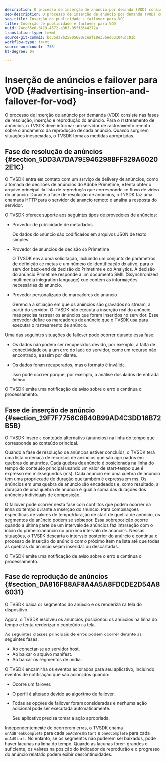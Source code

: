 ```yaml
---
description: O processo de inserção de anúncio por demanda (VOD) consiste nas fases de resolução, inserção e reprodução do anúncio. Para o rastreamento de anúncios, o TVSDK deve informar um servidor de rastreamento remoto sobre o andamento da reprodução de cada anúncio. Quando surgirem situações inesperadas, o TVSDK toma as medidas apropriadas.
seo-description: O processo de inserção de anúncio por demanda (VOD) consiste nas fases de resolução, inserção e reprodução do anúncio. Para o rastreamento de anúncios, o TVSDK deve informar um servidor de rastreamento remoto sobre o andamento da reprodução de cada anúncio. Quando surgirem situações inesperadas, o TVSDK toma as medidas apropriadas.
seo-title: Inserção de publicidade e failover para VOD
title: Inserção de publicidade e failover para VOD
uuid: 74cc35e6-6479-4572-a3b3-05ff6344272a
translation-type: tm+mt
source-git-commit: bc35da8b258056809ceaf18e33bed631047bc81b
workflow-type: tm+mt
source-wordcount: '736'
ht-degree: 0%

---
```



# Inserção de anúncios e failover para VOD {#advertising-insertion-and-failover-for-vod}

O processo de inserção de anúncio por demanda (VOD) consiste nas fases de resolução, inserção e reprodução do anúncio. Para o rastreamento de anúncios, o TVSDK deve informar um servidor de rastreamento remoto sobre o andamento da reprodução de cada anúncio. Quando surgirem situações inesperadas, o TVSDK toma as medidas apropriadas.

## Fase de resolução de anúncios {#section_5DD3A7DA79E946298BFF829A60202E1C}

O TVSDK entra em contato com um serviço de delivery de anúncios, como a tomada de decisões de anúncios do Adobe Primetime, e tenta obter o arquivo principal da lista de reprodução que corresponde ao fluxo de vídeo do anúncio. Durante a fase de resolução de anúncios, o TVSDK faz uma chamada HTTP para o servidor de anúncio remoto e analisa a resposta do servidor.

O TVSDK oferece suporte aos seguintes tipos de provedores de anúncios:

* Provedor de publicidade de metadados

   Os dados do anúncio são codificados em arquivos JSON de texto simples.
* Provedor de anúncios de decisão do Primetime

   O TVSDK envia uma solicitação, incluindo um conjunto de parâmetros de definição de metas e um número de identificação do ativo, para o servidor back-end de decisão do Primetime e do Analytics. A decisão do anúncio Primetime responde a um documento SMIL (Ssynchronized multimedia integration language) que contém as informações necessárias do anúncio.
* Provedor personalizado de marcadores de anúncio

   Gerencia a situação em que os anúncios são gravados no stream, a partir do servidor. O TVSDK não executa a inserção real do anúncio, mas precisa rastrear os anúncios que foram inseridos no servidor. Esse provedor define os marcadores de anúncio que o TVSDK usa para executar o rastreamento de anúncio.

Uma das seguintes situações de failover pode ocorrer durante essa fase:

* Os dados não podem ser recuperados devido, por exemplo, à falta de conectividade ou a um erro do lado do servidor, como um recurso não encontrado, e assim por diante.
* Os dados foram recuperados, mas o formato é inválido.

   Isso pode ocorrer porque, por exemplo, a análise dos dados de entrada falhou.

O TVSDK emite uma notificação de aviso sobre o erro e continua o processamento.

## Fase de inserção de anúncio {#section_29F7F7756C8B40B99AD4C3DD16B72B5B}

O TVSDK insere o conteúdo alternativo (anúncios) na linha do tempo que corresponde ao conteúdo principal.

Quando a fase de resolução de anúncios estiver concluída, o TVSDK terá uma lista ordenada de recursos de anúncios que são agrupados em quebras de anúncios. Cada quebra de anúncio é posicionada na linha do tempo do conteúdo principal usando um valor de start-tempo que é expresso em milissegundos (ms). Cada anúncio em uma quebra de anúncio tem uma propriedade de duração que também é expressa em ms. Os anúncios em uma quebra de anúncio são encadeados e, como resultado, a duração de uma quebra de anúncio é igual à soma das durações dos anúncios individuais de composição.

O failover pode ocorrer nesta fase com conflitos que podem ocorrer na linha do tempo durante a inserção do anúncio. Para combinações específicas de valores de tempo/duração de start de quebra de anúncio, os segmentos de anúncio podem se sobrepor. Essa sobreposição ocorre quando a última parte de um intervalo de anúncios faz interseção com o início do primeiro anúncio no próximo intervalo de anúncios. Nessas situações, o TVSDK descarta o intervalo posterior do anúncio e continua o processo de inserção do anúncio com o próximo item na lista até que todas as quebras do anúncio sejam inseridas ou descartadas.

O TVSDK emite uma notificação de aviso sobre o erro e continua o processamento.

## Fase de reprodução de anúncios {#section_DA816F88AF8A4A5A8FD0DE2D54A86031}

O TVSDK baixa os segmentos do anúncio e os renderiza na tela do dispositivo.

Agora, o TVSDK resolveu os anúncios, posicionou os anúncios na linha do tempo e tenta renderizar o conteúdo na tela.

As seguintes classes principais de erros podem ocorrer durante as seguintes fases:

* Ao conectar-se ao servidor host.
* Ao baixar o arquivo manifest.
* Ao baixar os segmentos de mídia.

O TVSDK encaminha os eventos acionados para seu aplicativo, incluindo eventos de notificação que são acionados quando:

* Ocorre um failover.
* O perfil é alterado devido ao algoritmo de failover.
* Todas as opções de failover foram consideradas e nenhuma ação adicional pode ser executada automaticamente.

   Seu aplicativo precisa tomar a ação apropriada.

Independentemente de ocorrerem erros, o TVSDK chama `onAdBreakComplete` para cada `onAdBreakStart` e `onAdComplete` para cada `onAdStart`. No entanto, se os segmentos não puderem ser baixados, pode haver lacunas na linha do tempo. Quando as lacunas forem grandes o suficiente, os valores na posição do indicador de reprodução e o progresso do anúncio relatado podem exibir descontinuidades.